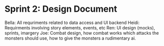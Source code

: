 # Sprint 2: Design Document

Bella: All requriments related to data access and UI backend
Heidi: Requirments involving story elements, events, etc
Ren: UI design (mocks), sprints, imargery
Joe: Combat design, how combat works which attacks the monsters should use, how to give the monsters a rudimentary ai.